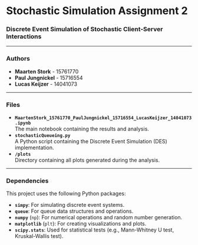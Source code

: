 # **Stochastic Simulation Assignment 2**  
### **Discrete Event Simulation of Stochastic Client-Server Interactions**

---

### **Authors**  
- **Maarten Stork** - 15761770  
- **Paul Jungnickel** - 15716554  
- **Lucas Keijzer** - 14041073  

---

### **Files**  
- **`MaartenStork_15761770_PaulJungnickel_15716554_LucasKeijzer_14041073.ipynb`**  
  The main notebook containing the results and analysis.  
- **`stochasticQueueing.py`**  
  A Python script containing the Discrete Event Simulation (DES) implementation.  
- **`/plots`**  
  Directory containing all plots generated during the analysis.  

---

### **Dependencies**  
This project uses the following Python packages:  

- **`simpy`**: For simulating discrete event systems.  
- **`queue`**: For queue data structures and operations.  
- **`numpy`** (`np`): For numerical operations and random number generation.  
- **`matplotlib`** (`plt`): For creating visualizations and plots.  
- **`scipy.stats`**: Used for statistical tests (e.g., Mann-Whitney U test, Kruskal-Wallis test).  